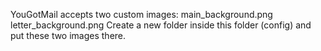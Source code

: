 YouGotMail accepts two custom images:
main_background.png
letter_background.png
Create a new folder inside this folder (config) and put these two images there.
